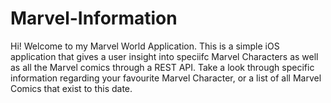 # Marvel-Information
Hi! Welcome to my Marvel World Application. This is a simple iOS application that gives a user insight into speciifc Marvel Characters as well as all the Marvel comics through a REST API. Take a look through specific information regarding your favourite Marvel Character, or a list of all Marvel Comics that exist to this date.   
